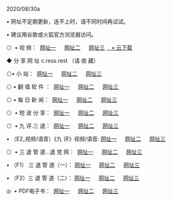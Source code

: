 <p>2020/08/30a
<p>• 网址不定期更新，连不上时，请不同时间再试试。
<p>• 建议用谷歌或火狐官方浏览器访问。
<p>◎  • 视 频： 
<a href="http://tca.fasoclash.com/" target="_blank">网址一</a> 　 
<a href="http://tba.fasoclash.com/" target="_blank">网址二</a> 　 
<a href="http://taa.fasoclash.com/b.html" target="_blank">网址三</a>
<a href="https://disk.yandex.ru/d/wIUK0uxc3Gk4Ng" target="_blank">　• 云下载 </a></p>
<p>◆ 分 享 网 址  c.ress.rest   （请 收 藏） </p>

<p>◎•  小 站：  
<a href="http://tca.fasoclash.com/f.html" target="_blank">网址一</a> 　 
<a href="http://tba.fasoclash.com/h.html" target="_blank">网址二</a> 　 
<a href="http://taa.fasoclash.com/k/" target="_blank">网址三</a></p><p>

<p>◎  • 翻 墙 软 件 ：  
<a href="http://tca.fasoclash.com/ff/" target="_blank">网址一</a> 　 
<a href="http://tba.fasoclash.com/s/read/a1_nd.html" target="_blank">网址二</a> 　 
<a href="http://taa.fasoclash.com/ff/index.html" target="_blank">网址三</a></p>
<p>◎  • 每 日 新 闻：  
<a href="http://tca.fasoclash.com/day/" target="_blank">网址一</a> 　 
<a href="http://tba.fasoclash.com/day/" target="_blank">网址二</a> 　 
<a href="http://taa.fasoclash.com/day/index.html" target="_blank">网址三</a></p>
<p>◎   • 短 波 分 享：  
<a href="http://tca.fasoclash.com/h/" target="_blank">网址一</a> 　 
<a href="http://taa.fasoclash.com/h/" target="_blank">网址二</a> 　 
<a href="http://tba.fasoclash.com/h/index.html" target="_blank">网址三</a></p>
<p>◎   • 九 评.三 退：  
<a href="http://tca.fasoclash.com/t/" target="_blank">网址一</a> 　 
<a href="http://taa.fasoclash.com/v2/index.html" target="_blank">网址二</a> 　 
<a href="http://tba.fasoclash.com/tt/index.html" target="_blank">网址三</a> 　</p>
<p>  • （E2_视频/语音）《九 评》视频/语音: 
<a href="http://tca.fasoclash.com/7738.html" target="_blank">网址一</a> 　 
<a href="http://taa.fasoclash.com/7614.html" target="_blank">网址二</a> 　 
<a href="http://tba.fasoclash.com/7633.html" target="_blank">网址三</a></p>
<p>◎   • 三 退 管 道...退 党 网：  
<a href="http://tca.fasoclash.com/go/td1.html" target="_blank">网址一</a> 　 
<a href="http://taa.fasoclash.com/go/td2.html" target="_blank">网址二</a> 　 
<a href="http://tba.fasoclash.com/go/td3.html" target="_blank">网址三</a></p>
<p>  • （F1） 三 退 管 道（一）： 
<a href="http://tca.fasoclash.com/dd/" target="_blank">网址一</a> 　 
<a href="http://taa.fasoclash.com/s/read/a1_tdx.html" target="_blank">网址二</a> 　 
<a href="http://tba.fasoclash.com/dd/" target="_blank">网址三</a></p>
<p>  • （F2）三 退 管 道（二）： 
<a href="http://taa.fasoclash.com/d/" target="_blank">网址一</a> 　 
<a href="http://tca.fasoclash.com/d/index.html" target="_blank">网址二</a> 　 
<a href="http://tba.fasoclash.com/d/" target="_blank">网址三</a></p>
<p>◎   • PDF电子书：  
<a href="http://tca.fasoclash.com/p/" target="_blank">网址一</a> 　 
<a href="http://tba.fasoclash.com/p/index.html" target="_blank">网址二</a> 　 
<a href="http://taa.fasoclash.com/p/" target="_blank">网址三</a></p>
